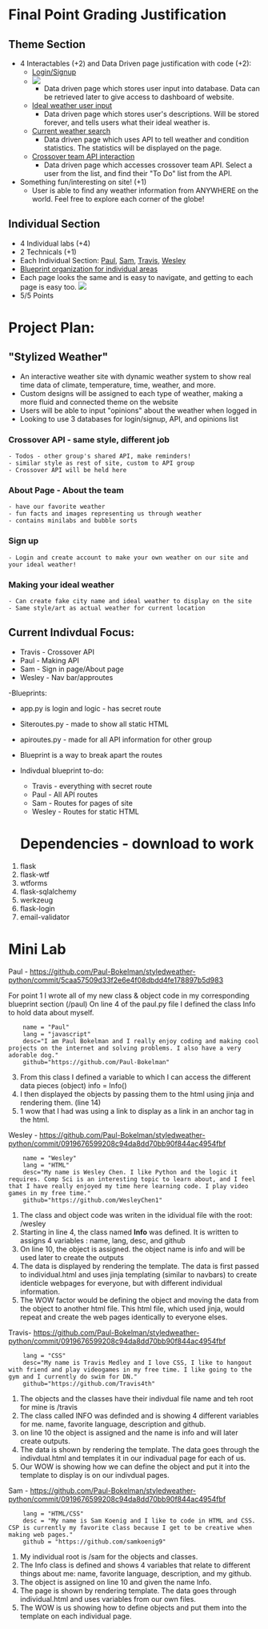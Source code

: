 # Final Point Grading Justification
## Theme Section
 - 4 Interactables (+2) and Data Driven page justification with code  (+2): 
    * [Login/Signup](https://github.com/Paul-Bokelman/styledweather-python/blob/master/routes/team/auth.py#L1-L58) 
    * ![](/static/media/Interact.png)
        * Data driven page which stores user input into database. Data can be retrieved later to give access to dashboard of website.   
    * [Ideal weather user input](https://github.com/Paul-Bokelman/styledweather-python/blob/master/routes/team/auth.py#L76-L85) 
        * Data driven page which stores user's descriptions. Will be stored forever, and tells users what their ideal weather is.  
    * [Current weather search](https://github.com/Paul-Bokelman/styledweather-python/blob/master/routes/team/api.py#L8-L19)
        * Data driven page which uses API to tell weather and condition statistics. The statistics will be displayed on the page.
    * [Crossover team API interaction](https://github.com/Paul-Bokelman/styledweather-python/blob/master/routes/team/api.py#L51-L61)
        * Data driven page which accesses crossover team API. Select a user from the list, and find their "To Do" list from the API. 
  - Something fun/interesting on site! (+1)
    * User is able to find any weather information from ANYWHERE on the world. Feel free to explore each corner of the globe! 
  

## Individual Section
- 4 Individual labs (+4)
- 2 Technicals (+1)
- Each Individual Section: [Paul](https://fish.nighthawkcodingsociety.com/paul), [Sam](https://fish.nighthawkcodingsociety.com/sam), [Travis](https://fish.nighthawkcodingsociety.com/travis), [Wesley](https://fish.nighthawkcodingsociety.com/wesley)
- [Blueprint organization for individual areas](https://github.com/Paul-Bokelman/styledweather-python/blob/81050ce2e87bab58a690581f157ea59da9e94a61/app.py#L23-L34)
- Each page looks the same and is easy to navigate, and getting to each page is easy too.
![](static/media/dropdown.png)
- 5/5 Points

# Project Plan: 
## "Stylized Weather" 
 - An interactive weather site with dynamic weather system to show real time data of climate, temperature, time, weather, and more.
 - Custom designs will be assigned to each type of weather, making a more fluid and connected theme on the website
 - Users will be able to input "opinions" about the weather when logged in
 - Looking to use 3 databases for login/signup, API, and opinions list
    
### Crossover API - same style, different job
    - Todos - other group's shared API, make reminders!
    - similar style as rest of site, custom to API group
    - Crossover API will be held here
   
### About Page - About the team
    - have our favorite weather
    - fun facts and images representing us through weather
    - contains minilabs and bubble sorts
     
 ### Sign up 
    - Login and create account to make your own weather on our site and your ideal weather!
    
 ### Making your ideal weather
    - Can create fake city name and ideal weather to display on the site
    - Same style/art as actual weather for current location
    
 ## Current Indivdual Focus:
  - Travis - Crossover API
  - Paul - Making API
  - Sam - Sign in page/About page
  - Wesley - Nav bar/approutes
  
-Blueprints:
  - app.py is login and logic - has secret route
  - Siteroutes.py - made to show all static HTML
  - apiroutes.py - made for all API information for other group
  - Blueprint is a way to break apart the routes
- Indivdual blueprint to-do:
  - Travis - everything with secret route
  - Paul - All API routes
  - Sam - Routes for pages of site
  - Wesley - Routes for static HTML
  
  # Dependencies - download to work

1. flask
2. flask-wtf
3. wtforms
4. flask-sqlalchemy
5. werkzeug
6. flask-login
7. email-validator


 # Mini Lab
    
Paul - https://github.com/Paul-Bokelman/styledweather-python/commit/5caa57509d33f2e6e4f08dbdd4fe178897b5d983

For point 1 I wrote all of my new class & object code in my corresponding blueprint section (/paul)
On line 4 of the paul.py file I defined the class Info to hold data about myself. 
```class Info:
    name = "Paul"
    lang = "javascript"
    desc="I am Paul Bokelman and I really enjoy coding and making cool projects on the internet and solving problems. I also have a very adorable dog."
    github="https://github.com/Paul-Bokelman"
 ```
3. From this class I defined a variable to which I can access the different data pieces (object) info = Info()
4. I then displayed the objects by passing them to the html using jinja and rendering them. (line 14)
5. 1 wow that I had was using a link to display as a link in an anchor tag in the html.

Wesley - https://github.com/Paul-Bokelman/styledweather-python/commit/0919676599208c94da8dd70bb90f844ac4954fbf 

```class Info:
    name = "Wesley"
    lang = "HTML"
    desc="My name is Wesley Chen. I like Python and the logic it requires. Comp Sci is an interesting topic to learn about, and I feel that I have really enjoyed my time here learning code. I play video games in my free time."
    github="https://github.com/WesleyChen1"
```
1. The class and object code was writen in the idividual file with the root: /wesley
2. Starting in line 4, the class named **Info** was defined. It is written to assigns 4 variables : name, lang, desc, and github
3. On line 10, the object is assigned. the object name is info and will be used later to create the outputs
4. The data is displayed by rendering the template. The data is first passed to individual.html and uses jinja templating (similar to navbars) to create identicle webpages for everyone, but with different individual information.
5. The WOW factor would be defining the object and moving the data from the object to another html file. This html file, which used jinja, would repeat and create the web pages identically to everyone elses.


Travis- https://github.com/Paul-Bokelman/styledweather-python/commit/0919676599208c94da8dd70bb90f844ac4954fbf
```name = "Travis"
    lang = "CSS"
    desc="My name is Travis Medley and I love CSS, I like to hangout with friend and play videogames in my free time. I like going to the gym and I currently do swim for DN."
    github="https://github.com/Travis4th"
```
1. The objects and the classes have their indivdual file name and teh root for mine is /travis
2. The class called INFO was definded and is showing 4 different variables for me. name, favorite language, description and github.
3. on line 10 the object is assigned and the name is info and will later create outputs.
4. The data is shown by rendering the template. The data goes through the indivdual.html and templates it in our indivadual page for each of us.
5. Our WOW is showing how we can define the object and put it into the template to display is on our indivdual pages.


Sam - https://github.com/Paul-Bokelman/styledweather-python/commit/0919676599208c94da8dd70bb90f844ac4954fbf
```name = "Sam"
    lang = "HTML/CSS"
    desc = "My name is Sam Koenig and I like to code in HTML and CSS. CSP is currently my favorite class because I get to be creative when making web pages."
    github = "https://github.com/samkoenig9"
```
1. My individual root is /sam for the objects and classes.
2. The Info class is defined and shows 4 variables that relate to different things about me: name, favorite language, description, and my github.
3. The object is assigned on line 10 and given the name Info.
4. The page is shown by rendering template. The data goes through individual.html and uses variables from our own files.
5. The WOW is us showing how to define objects and put them into the template on each individual page.
